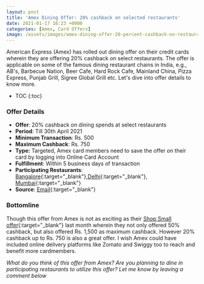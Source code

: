 ```yaml
---
layout: post
title: 'Amex Dining Offer: 20% cashback on selected restaurants'
date: 2021-01-17 16:23 +0000
categories: [Amex, Card Offers]
image: /assets/images/amex-dining-offer-20-percent-cashback-on-restaurants.jpg
---
```


American Express (Amex) has rolled out dining offer on their credit cards wherein they are offering 20% cashback on select restaurants. The offer is applicable on some of the famous dining restaurant chains in India, e.g., AB's, Barbecue Nation, Beer Cafe, Hard Rock Cafe, Mainland China, Pizza Express, Punjab Grill, Sigree Global Grill etc. Let's dive into offer details to know more.

<!-- prettier-ignore -->
* TOC
{:toc}

### Offer Details

- **Offer**: 20% cashback on dining spends at select restaurants
- **Period**: Till 30th April 2021
- **Minimum Transaction**: Rs. 500
- **Maximum Cashback**: Rs. 750
- **Type:** Targeted, Amex card members need to save the offer on their card by logging into Online Card Account
- **Fulfillment**: Within 5 business days of transaction
- **Participating Restaurants**: [Bangalore](https://www.americanexpress.com/content/dam/amex/au/merchant/AmexOffers/IN-Bangalore-Dining-Festival-Locations-2021.pdf){:target="\_blank"},[Delhi](https://www.americanexpress.com/content/dam/amex/au/merchant/AmexOffers/IN-Delhi-Dining-Festival-Locations-2021.pdf){:target="\_blank"}, [Mumbai](https://www.americanexpress.com/content/dam/amex/au/merchant/AmexOffers/IN-Mumbai-Dining-Festival-Locations-2021.pdf){:target="\_blank"}
- **Source**: [Email](https://ebm.email.americanexpress.com/c/tag/hBf--L9AQB6DpB934LZNwLcPhCr/doc.html){:target="\_blank"}

### Bottomline

Though this offer from Amex is not as exciting as their [Shop Small offer](/amex-shop-small-offer-50-cashback-on-small-business-spends/){:target="\_blank"} last month wherein they not only offered 50% cashback, but also offered Rs. 1,500 as maximum cashback. However 20% cashback up to Rs. 750 is also a great offer. I wish Amex could have included online delivery platforms like Zomato and Swiggy too to reach and benefit more cardmembers.

_What do you think of this offer from Amex? Are you planning to dine in participating restaurants to utilize this offer? Let me know by leaving a comment below_
